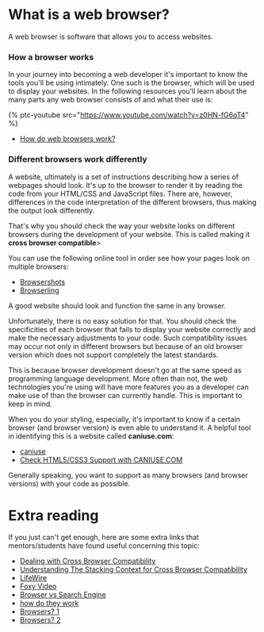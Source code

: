 # What is a web browser?

A web browser is software that allows you to access websites.

### How a browser works

In your journey into becoming a web developer it's important to know the tools you'll be using intimately. One such is the browser, which will be used to display your websites. In the following resources you'll learn about the many parts any web browser consists of and what their use is:

{% ptc-youtube src="https://www.youtube.com/watch?v=z0HN-fG6oT4" %}

- [How do web browsers work?](https://medium.com/@monica1109/how-does-web-browsers-work-c95ad628a509)

### Different browsers work differently

A website, ultimately is a set of instructions describing how a series of webpages should look. It's up to the browser to render it by reading the code from your HTML/CSS and JavaScript files. There are, however, differences in the code interpretation of the different browsers, thus making the output look differently.

That's why you should check the way your website looks on different browsers during the development of your website. This is called making it **cross browser compatible**>

You can use the following online tool in order see how your pages look on multiple browsers:

- [Browsershots](http://browsershots.org)
- [Browserling](https://www.browserling.com/)

A good website should look and function the same in any browser.

Unfortunately, there is no easy solution for that. You should check the specificities of each browser that fails to display your website correctly and make the necessary adjustments to your code. Such compatibility issues may occur not only in different browsers but because of an old browser version which does not support completely the latest standards.

This is because browser development doesn't go at the same speed as programming language development. More often than not, the web technologies you're using will have more features you as a developer can make use of than the browser can currently handle. This is important to keep in mind.

When you do your styling, especially, it's important to know if a certain browser (and browser version) is even able to understand it. A helpful tool in identifying this is a website called **caniuse.com**:

- [caniuse](https://caniuse.com/)
- [Check HTML5/CSS3 Support with CANIUSE.COM](https://www.youtube.com/watch?v=el7McMP8CB8)

Generally speaking, you want to support as many browsers (and browser versions) with your code as possible.

# Extra reading
If you just can't get enough, here are some extra links that mentors/students have found useful concerning this topic:

- [Dealing with Cross Browser Compatibility](https://www.youtube.com/watch?v=9tEixRJ3GeI)
- [Understanding The Stacking Context for Cross Browser Compatibility](https://medium.com/@mattcroak718/understanding-the-stacking-context-for-cross-browser-compatibility-2b21db1cf621)
- [LifeWire](https://www.lifewire.com/what-is-a-browser-446234)
- [Foxy Video](https://www.google.com/search?q=what+is+a+web+browser&client=safari&rls=en&source=lnms&tbm=vid&sa=X&ved=0ahUKEwjT_fHmrubbAhWszIMKHYArAKUQ_AUICigB&biw=1280&bih=739)
- [Browser vs Search Engine](https://www.computer-geek.net/what-is-the-difference-be-va-47.html)
- [how do they work](https://www.youtube.com/watch?v=WjDrMKZWCt0)
- [Browsers? 1](https://www.youtube.com/watch?v=TcbhVv9ty44)
- [Browsers? 2](https://www.youtube.com/watch?v=Ir61LfjYyHk)
